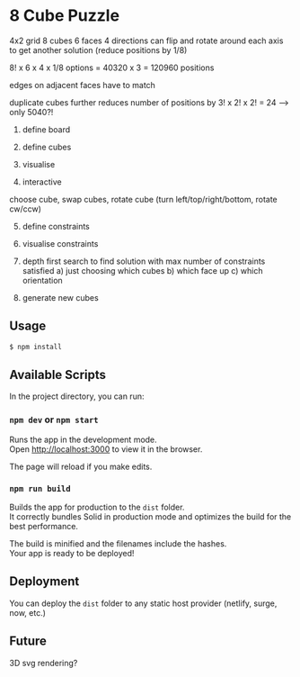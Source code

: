 # 8 Cube Puzzle

4x2 grid
8 cubes
6 faces
4 directions
can flip and rotate around each axis to get another solution (reduce positions by 1/8)

8! x 6 x 4 x 1/8 options = 40320 x 3 = 120960 positions

edges on adjacent faces have to match

duplicate cubes further reduces number of positions by 3! x 2! x 2! = 24 --> only 5040?!


1. define board

2. define cubes

3. visualise

4. interactive

choose cube, swap cubes, rotate cube (turn left/top/right/bottom, rotate cw/ccw)

5. define constraints

6. visualise constraints

7. depth first search to find solution with max number of constraints satisfied
a) just choosing which cubes
b) which face up
c) which orientation

8. generate new cubes

## Usage

```bash
$ npm install
```

## Available Scripts

In the project directory, you can run:

### `npm dev` or `npm start`

Runs the app in the development mode.<br>
Open [http://localhost:3000](http://localhost:3000) to view it in the browser.

The page will reload if you make edits.<br>

### `npm run build`

Builds the app for production to the `dist` folder.<br>
It correctly bundles Solid in production mode and optimizes the build for the best performance.

The build is minified and the filenames include the hashes.<br>
Your app is ready to be deployed!

## Deployment

You can deploy the `dist` folder to any static host provider (netlify, surge, now, etc.)


## Future

3D svg rendering?
